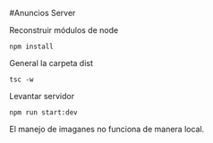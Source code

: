 #Anuncios Server

Reconstruir módulos de node
````
npm install
````

General la carpeta dist
````
tsc -w
````

Levantar servidor
````
npm run start:dev
````

El manejo de imaganes no funciona de manera local.
